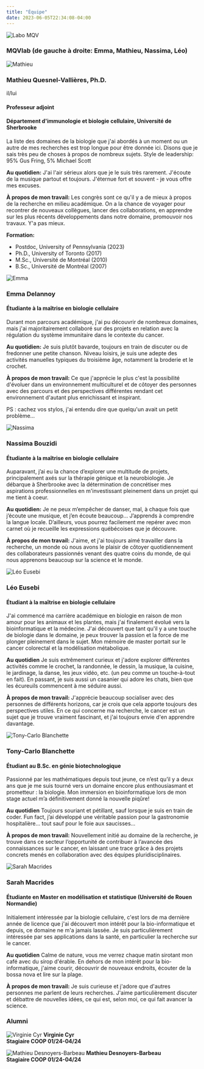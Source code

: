 ```yaml
---
title: "Équipe"
date: 2023-06-05T22:34:08-04:00
---
```


![Labo MQV](/img/RiboClub2024.jpg "Fabulous lab")

### MQVlab (de gauche à droite: Emma, Mathieu, Nassima, Léo)

![Mathieu](/img/mathieu1_small.jpg "Mathieu en chemise verte")

### Mathieu Quesnel-Vallières, Ph.D.
il/lui
#### Professeur adjoint
#### Département d'immunologie et biologie cellulaire, Université de Sherbrooke
La liste des domaines de la biologie que j'ai abordés à un moment
ou un autre de mes recherches est trop longue pour être donnée ici.
Disons que je sais très peu de choses à propos de nombreux sujets.
Style de leadership: 95% Gus Fring, 5% Michael Scott

**Au quotidien:**
J'ai l'air sérieux alors que je le suis très rarement.
J'écoute de la musique partout et toujours. J'éternue fort et
souvent - je vous offre mes excuses.

**À propos de mon travail:**
Les congrès sont ce qu'il y a de mieux à propos de la recherche
en milieu académique. On a la chance de voyager pour recontrer de
nouveaux collègues, lancer des collaborations, en apprendre sur les
plus récents développements dans notre domaine, promouvoir nos
travaux. Y'a pas mieux.

**Formation:**
- Postdoc, University of Pennsylvania (2023)
- Ph.D., University of Toronto (2017)
- M.Sc., Université de Montréal (2010)
- B.Sc., Université de Montréal (2007)



![Emma](/img/emma_small.jpg "Emma dans le labo")

### Emma Delannoy
#### Étudiante à la maîtrise en biologie cellulaire
Durant mon parcours académique, j'ai pu découvrir de nombreux domaines, mais
j'ai majoritairement collaboré sur des projets en relation avec la régulation
du système immunitaire dans le contexte du cancer.

**Au quotidien:**
Je suis plutôt bavarde, toujours en train de discuter ou de fredonner une petite
chanson. Niveau loisirs, je suis une adepte des activités manuelles typiques
du troisième âge, notamment la broderie et le crochet.

**À propos de mon travail:**
Ce que j'apprécie le plus c'est la possibilité d'évoluer dans un environnement
multiculturel et de côtoyer des personnes avec des parcours et des perspectives
différentes rendant cet environnement d'autant plus enrichissant et inspirant.

PS : cachez vos stylos, j'ai entendu dire que quelqu'un avait un petit problème...


![Nassima](/img/nassima_small.jpg "Nassima dans le labo")

### Nassima Bouzidi
#### Étudiante à la maîtrise en biologie cellulaire
Auparavant, j’ai eu la chance d’explorer une multitude de projets, principalement
axés sur la thérapie génique et la neurobiologie. Je débarque à Sherbrooke avec la
détermination de concrétiser mes aspirations professionnelles en m'investissant pleinement
dans un projet qui me tient à coeur.

**Au quotidien:**
Je ne peux m’empêcher de danser, mal, à chaque fois que j’écoute une musique, et j’en écoute
beaucoup... J’apprends à comprendre la langue locale. D’ailleurs, vous pourrez facilement me repérer
avec mon carnet où je recueille les expressions québécoises que je découvre.

**À propos de mon travail:**
J'aime, et j'ai toujours aimé travailler dans la recherche, un monde où nous avons
le plaisir de côtoyer quotidiennement des collaborateurs passionnés venant des quatre
coins du monde, de qui nous apprenons beaucoup sur la science et le monde.


![Léo Eusebi](/img/leo1_small.jpg "Léo dans le bureau")

### Léo Eusebi
#### Étudiant à la maîtrise en biologie cellulaire
J'ai commencé ma carrière académique en biologie en raison de mon amour pour les
animaux et les plantes, mais j'ai finalement évolué vers la bioinformatique et la
médecine. J'ai découvert que tant qu'il y a une touche de biologie dans le domaine,
je peux trouver la passion et la force de me plonger pleinement dans le sujet. Mon
mémoire de master portait sur le cancer colorectal et la modélisation métabolique.

**Au quotidien**
Je suis extrêmement curieux et j'adore explorer différentes activités comme le
crochet, la randonnée, le dessin, la musique, la cuisine, le jardinage, la danse,
les jeux vidéo, etc. (un peu comme un touche-à-tout en fait). En passant, je suis
aussi un casanier qui adore les chats, bien que les écureuils commencent à me
séduire aussi.

**À propos de mon travail:**
J'apprécie beaucoup socialiser avec des personnes de différents horizons, car
je crois que cela apporte toujours des perspectives utiles. En ce qui concerne ma
recherche, le cancer est un sujet que je trouve vraiment fascinant, et j'ai
toujours envie d'en apprendre davantage.

![Tony-Carlo Blanchette](/img/tony.jpg "Tony dans le labo")

### Tony-Carlo Blanchette
#### Étudiant au B.Sc. en génie biotechnologique
Passionné par les mathématiques depuis tout jeune, ce n’est qu’il y a deux ans que
je me suis tourné vers un domaine encore plus enthousiasmant et prometteur : la biologie.
Mon immersion en bioinformatique lors de mon stage actuel m’a définitivement donné la nouvelle piqûre!

**Au quotidien**
Toujours souriant et pétillant, sauf lorsque je suis en train de coder. Fun fact,
j’ai développé une véritable passion pour la gastronomie hospitalière… tout sauf pour
le foie aux saucisses…

**À propos de mon travail:**
Nouvellement initié au domaine de la recherche, je trouve dans ce secteur l’opportunité de
contribuer à l’avancée des connaissances sur le cancer, en laissant une trace grâce à des
projets concrets menés en collaboration avec des équipes pluridisciplinaires.

![Sarah Macrides](/img/sarah.jpg "Sarah dans le labo")

### Sarah Macrides
#### Étudiante en Master en modélisation et statistique (Université de Rouen Normandie)
Initialement intéressée par la biologie cellulaire, c'est lors de ma dernière année de licence
que j'ai découvert mon intérêt pour la bio-informatique et depuis, ce domaine ne m'a jamais lassée.
Je suis particulièrement intéressée par ses applications dans la santé, en particulier
la recherche sur le cancer.

**Au quotidien**
Calme de nature, vous me verrez chaque matin sirotant mon café avec du sirop d'érable.
En dehors de mon intérêt pour la bio-informatique, j'aime courir, découvrir de nouveaux endroits,
écouter de la bossa nova et lire sur la plage.

**À propos de mon travail:**
Je suis curieuse et j'adore que d'autres personnes me parlent de leurs recherches.
J'aime particulièrement discuter et débattre de nouvelles idées, ce qui est,
selon moi, ce qui fait avancer la science.


### Alumni
![Virginie Cyr](/img/virginie_alumnus.png "Alumni")
**Virginie Cyr**  
**Stagiaire COOP 01/24-04/24**

![Mathieu Desnoyers-Barbeau](/img/mathieu_alumnus.png "Alumni")
**Mathieu Desnoyers-Barbeau**  
**Stagiaire COOP 01/24-04/24**

